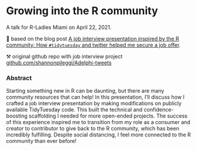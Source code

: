 # Growing into the R community

A talk for R-Ladies Miami on April 22, 2021.

🔗 based on the blog post [A job interview presentation inspired by the R community:
How `#tidytuesday` and twitter helped me secure a job offer](https://www.pipinghotdata.com/posts/2020-08-30-a-job-interview-presentation-inspired-by-the-r-community/).

⚒️ original github repo with job interview project [github.com/shannonpileggi/Adelphi-tweets](https://github.com/shannonpileggi/Adelphi-tweets)


### Abstract

Starting something new in R can be daunting, but there are many community resources that can help! In this presentation, I’ll discuss how I crafted a job interview presentation by making modifications on publicly available TidyTuesday code. This built the technical and confidence-boosting scaffolding I needed for more open-ended projects. The success of this experience inspired me to transition from my role as a consumer and creator to contributor to give back to the R community, which has been incredibly fulfilling. Despite social distancing, I feel more connected to the R community than ever before!
